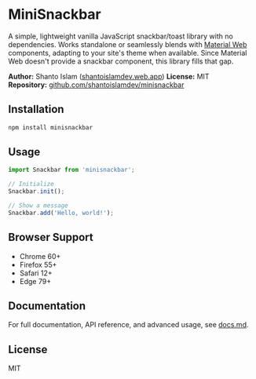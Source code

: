 # MiniSnackbar

A simple, lightweight vanilla JavaScript snackbar/toast library with no dependencies. Works standalone or seamlessly blends with [Material Web](https://material-web.dev/) components, adapting to your site's theme when available. Since Material Web doesn't provide a snackbar component, this library fills that gap.

**Author:** Shanto Islam ([shantoislamdev.web.app](https://shantoislamdev.web.app))
**License:** MIT  
**Repository:** [github.com/shantoislamdev/minisnackbar](https://github.com/shantoislamdev/minisnackbar)

## Installation

```bash
npm install minisnackbar
```

## Usage

```javascript
import Snackbar from 'minisnackbar';

// Initialize
Snackbar.init();

// Show a message
Snackbar.add('Hello, world!');
```

## Browser Support

- Chrome 60+
- Firefox 55+
- Safari 12+
- Edge 79+

## Documentation

For full documentation, API reference, and advanced usage, see [docs.md](docs.md).

## License

MIT
